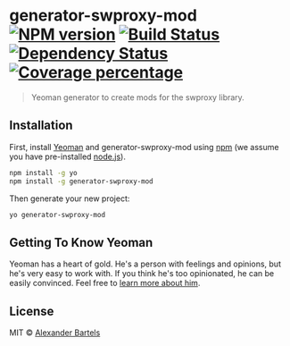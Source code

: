 # generator-swproxy-mod [![NPM version][npm-image]][npm-url] [![Build Status][travis-image]][travis-url] [![Dependency Status][daviddm-image]][daviddm-url] [![Coverage percentage][coveralls-image]][coveralls-url]
> Yeoman generator to create mods for the swproxy library.

## Installation

First, install [Yeoman](http://yeoman.io) and generator-swproxy-mod using [npm](https://www.npmjs.com/) (we assume you have pre-installed [node.js](https://nodejs.org/)).

```bash
npm install -g yo
npm install -g generator-swproxy-mod
```

Then generate your new project:

```bash
yo generator-swproxy-mod
```

## Getting To Know Yeoman

Yeoman has a heart of gold. He&#39;s a person with feelings and opinions, but he&#39;s very easy to work with. If you think he&#39;s too opinionated, he can be easily convinced. Feel free to [learn more about him](http://yeoman.io/).

## License

MIT © [Alexander Bartels](http://www.alexanderbartels.com)


[npm-image]: https://badge.fury.io/js/generator-swproxy-mod.svg
[npm-url]: https://npmjs.org/package/generator-swproxy-mod
[travis-image]: https://travis-ci.org/alexanderbartels/generator-swproxy-mod.svg?branch=master
[travis-url]: https://travis-ci.org/alexanderbartels/generator-swproxy-mod
[daviddm-image]: https://david-dm.org/alexanderbartels/generator-swproxy-mod.svg?theme=shields.io
[daviddm-url]: https://david-dm.org/alexanderbartels/generator-swproxy-mod
[coveralls-image]: https://coveralls.io/repos/alexanderbartels/generator-swproxy-mod/badge.svg
[coveralls-url]: https://coveralls.io/r/alexanderbartels/generator-swproxy-mod
